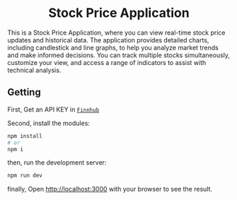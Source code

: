 <h1 align="center">Stock Price Application</h1>

This is a Stock Price Application, where you can view real-time stock price updates and historical data. The application provides detailed charts, including candlestick and line graphs, to help you analyze market trends and make informed decisions. You can track multiple stocks simultaneously, customize your view, and access a range of indicators to assist with technical analysis.

## Getting

First, Get an API KEY in [`Finnhub`](https://finnhub.io/)

Second, install the modules:

```bash
npm install
# or
npm i
```

then, run the development server:

```bash
npm run dev
```

finally, Open [http://localhost:3000](http://localhost:3000) with your browser to see the result.
